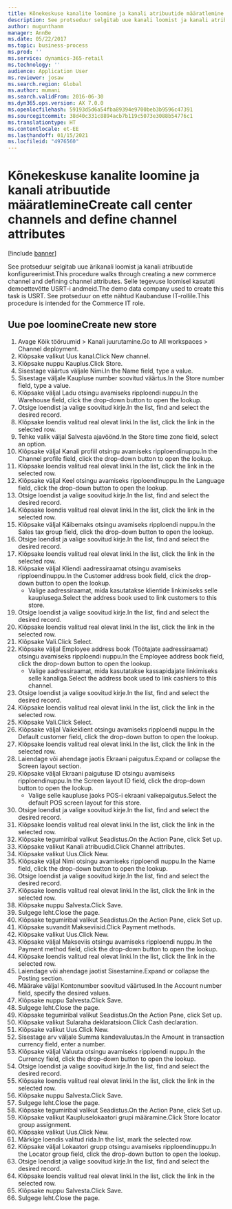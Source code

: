 ```yaml
---
title: Kõnekeskuse kanalite loomine ja kanali atribuutide määratlemine
description: See protseduur selgitab uue kanali loomist ja kanali atribuutide määratlemist.
author: mugunthanm
manager: AnnBe
ms.date: 05/22/2017
ms.topic: business-process
ms.prod: ''
ms.service: dynamics-365-retail
ms.technology: ''
audience: Application User
ms.reviewer: josaw
ms.search.region: Global
ms.author: mumani
ms.search.validFrom: 2016-06-30
ms.dyn365.ops.version: AX 7.0.0
ms.openlocfilehash: 59193d5d6a54fba89394e9700beb3b9596c47391
ms.sourcegitcommit: 38d40c331c8894acb7b119c5073e3088b54776c1
ms.translationtype: HT
ms.contentlocale: et-EE
ms.lasthandoff: 01/15/2021
ms.locfileid: "4976560"
---
```

# <a name="create-call-center-channels-and-define-channel-attributes"></a><span data-ttu-id="3d04c-103">Kõnekeskuse kanalite loomine ja kanali atribuutide määratlemine</span><span class="sxs-lookup"><span data-stu-id="3d04c-103">Create call center channels and define channel attributes</span></span>

[!include [banner](../includes/banner.md)]

<span data-ttu-id="3d04c-104">See protseduur selgitab uue ärikanali loomist ja kanali atribuutide konfigureerimist.</span><span class="sxs-lookup"><span data-stu-id="3d04c-104">This procedure walks through creating a new commerce channel and defining channel attributes.</span></span> <span data-ttu-id="3d04c-105">Selle tegevuse loomisel kasutati demoettevõtte USRT-i andmeid.</span><span class="sxs-lookup"><span data-stu-id="3d04c-105">The demo data company used to create this task is USRT.</span></span> <span data-ttu-id="3d04c-106">See protseduur on ette nähtud Kaubanduse IT-rollile.</span><span class="sxs-lookup"><span data-stu-id="3d04c-106">This procedure is intended for the Commerce IT role.</span></span>


## <a name="create-new-store"></a><span data-ttu-id="3d04c-107">Uue poe loomine</span><span class="sxs-lookup"><span data-stu-id="3d04c-107">Create new store</span></span>
1. <span data-ttu-id="3d04c-108">Avage Kõik tööruumid > Kanali juurutamine.</span><span class="sxs-lookup"><span data-stu-id="3d04c-108">Go to All workspaces > Channel deployment.</span></span>
2. <span data-ttu-id="3d04c-109">Klõpsake valikut Uus kanal.</span><span class="sxs-lookup"><span data-stu-id="3d04c-109">Click New channel.</span></span>
3. <span data-ttu-id="3d04c-110">Klõpsake nuppu Kauplus.</span><span class="sxs-lookup"><span data-stu-id="3d04c-110">Click Store.</span></span>
4. <span data-ttu-id="3d04c-111">Sisestage väärtus väljale Nimi.</span><span class="sxs-lookup"><span data-stu-id="3d04c-111">In the Name field, type a value.</span></span>
5. <span data-ttu-id="3d04c-112">Sisestage väljale Kaupluse number soovitud väärtus.</span><span class="sxs-lookup"><span data-stu-id="3d04c-112">In the Store number field, type a value.</span></span>
6. <span data-ttu-id="3d04c-113">Klõpsake väljal Ladu otsingu avamiseks ripploendi nuppu.</span><span class="sxs-lookup"><span data-stu-id="3d04c-113">In the Warehouse field, click the drop-down button to open the lookup.</span></span>
7. <span data-ttu-id="3d04c-114">Otsige loendist ja valige soovitud kirje.</span><span class="sxs-lookup"><span data-stu-id="3d04c-114">In the list, find and select the desired record.</span></span>
8. <span data-ttu-id="3d04c-115">Klõpsake loendis valitud real olevat linki.</span><span class="sxs-lookup"><span data-stu-id="3d04c-115">In the list, click the link in the selected row.</span></span>
9. <span data-ttu-id="3d04c-116">Tehke valik väljal Salvesta ajavöönd.</span><span class="sxs-lookup"><span data-stu-id="3d04c-116">In the Store time zone field, select an option.</span></span>
10. <span data-ttu-id="3d04c-117">Klõpsake väljal Kanali profiil otsingu avamiseks ripploendinuppu.</span><span class="sxs-lookup"><span data-stu-id="3d04c-117">In the Channel profile field, click the drop-down button to open the lookup.</span></span>
11. <span data-ttu-id="3d04c-118">Klõpsake loendis valitud real olevat linki.</span><span class="sxs-lookup"><span data-stu-id="3d04c-118">In the list, click the link in the selected row.</span></span>
12. <span data-ttu-id="3d04c-119">Klõpsake väljal Keel otsingu avamiseks ripploendinuppu.</span><span class="sxs-lookup"><span data-stu-id="3d04c-119">In the Language field, click the drop-down button to open the lookup.</span></span>
13. <span data-ttu-id="3d04c-120">Otsige loendist ja valige soovitud kirje.</span><span class="sxs-lookup"><span data-stu-id="3d04c-120">In the list, find and select the desired record.</span></span>
14. <span data-ttu-id="3d04c-121">Klõpsake loendis valitud real olevat linki.</span><span class="sxs-lookup"><span data-stu-id="3d04c-121">In the list, click the link in the selected row.</span></span>
15. <span data-ttu-id="3d04c-122">Klõpsake väljal Käibemaks otsingu avamiseks ripploendi nuppu.</span><span class="sxs-lookup"><span data-stu-id="3d04c-122">In the Sales tax group field, click the drop-down button to open the lookup.</span></span>
16. <span data-ttu-id="3d04c-123">Otsige loendist ja valige soovitud kirje.</span><span class="sxs-lookup"><span data-stu-id="3d04c-123">In the list, find and select the desired record.</span></span>
17. <span data-ttu-id="3d04c-124">Klõpsake loendis valitud real olevat linki.</span><span class="sxs-lookup"><span data-stu-id="3d04c-124">In the list, click the link in the selected row.</span></span>
18. <span data-ttu-id="3d04c-125">Klõpsake väljal Kliendi aadressiraamat otsingu avamiseks ripploendinuppu.</span><span class="sxs-lookup"><span data-stu-id="3d04c-125">In the Customer address book field, click the drop-down button to open the lookup.</span></span>
    * <span data-ttu-id="3d04c-126">Valige aadressiraamat, mida kasutatakse klientide linkimiseks selle kauplusega.</span><span class="sxs-lookup"><span data-stu-id="3d04c-126">Select the address book used to link customers to this store.</span></span>  
19. <span data-ttu-id="3d04c-127">Otsige loendist ja valige soovitud kirje.</span><span class="sxs-lookup"><span data-stu-id="3d04c-127">In the list, find and select the desired record.</span></span>
20. <span data-ttu-id="3d04c-128">Klõpsake loendis valitud real olevat linki.</span><span class="sxs-lookup"><span data-stu-id="3d04c-128">In the list, click the link in the selected row.</span></span>
21. <span data-ttu-id="3d04c-129">Klõpsake Vali.</span><span class="sxs-lookup"><span data-stu-id="3d04c-129">Click Select.</span></span>
22. <span data-ttu-id="3d04c-130">Klõpsake väljal Employee address book (Töötajate aadressiraamat) otsingu avamiseks ripploendi nuppu.</span><span class="sxs-lookup"><span data-stu-id="3d04c-130">In the Employee address book field, click the drop-down button to open the lookup.</span></span>
    * <span data-ttu-id="3d04c-131">Valige aadressiraamat, mida kasutatakse kassapidajate linkimiseks selle kanaliga.</span><span class="sxs-lookup"><span data-stu-id="3d04c-131">Select the address book used to link cashiers to this channel.</span></span>  
23. <span data-ttu-id="3d04c-132">Otsige loendist ja valige soovitud kirje.</span><span class="sxs-lookup"><span data-stu-id="3d04c-132">In the list, find and select the desired record.</span></span>
24. <span data-ttu-id="3d04c-133">Klõpsake loendis valitud real olevat linki.</span><span class="sxs-lookup"><span data-stu-id="3d04c-133">In the list, click the link in the selected row.</span></span>
25. <span data-ttu-id="3d04c-134">Klõpsake Vali.</span><span class="sxs-lookup"><span data-stu-id="3d04c-134">Click Select.</span></span>
26. <span data-ttu-id="3d04c-135">Klõpsake väljal Vaikeklient otsingu avamiseks ripploendi nuppu.</span><span class="sxs-lookup"><span data-stu-id="3d04c-135">In the Default customer field, click the drop-down button to open the lookup.</span></span>
27. <span data-ttu-id="3d04c-136">Klõpsake loendis valitud real olevat linki.</span><span class="sxs-lookup"><span data-stu-id="3d04c-136">In the list, click the link in the selected row.</span></span>
28. <span data-ttu-id="3d04c-137">Laiendage või ahendage jaotis Ekraani paigutus.</span><span class="sxs-lookup"><span data-stu-id="3d04c-137">Expand or collapse the Screen layout section.</span></span>
29. <span data-ttu-id="3d04c-138">Klõpsake väljal Ekraani paigutuse ID otsingu avamiseks ripploendinuppu.</span><span class="sxs-lookup"><span data-stu-id="3d04c-138">In the Screen layout ID field, click the drop-down button to open the lookup.</span></span>
    * <span data-ttu-id="3d04c-139">Valige selle kaupluse jaoks POS-i ekraani vaikepaigutus.</span><span class="sxs-lookup"><span data-stu-id="3d04c-139">Select the default POS screen layout for this store.</span></span>  
30. <span data-ttu-id="3d04c-140">Otsige loendist ja valige soovitud kirje.</span><span class="sxs-lookup"><span data-stu-id="3d04c-140">In the list, find and select the desired record.</span></span>
31. <span data-ttu-id="3d04c-141">Klõpsake loendis valitud real olevat linki.</span><span class="sxs-lookup"><span data-stu-id="3d04c-141">In the list, click the link in the selected row.</span></span>
32. <span data-ttu-id="3d04c-142">Klõpsake tegumiribal valikut Seadistus.</span><span class="sxs-lookup"><span data-stu-id="3d04c-142">On the Action Pane, click Set up.</span></span>
33. <span data-ttu-id="3d04c-143">Klõpsake valikut Kanali atribuudid.</span><span class="sxs-lookup"><span data-stu-id="3d04c-143">Click Channel attributes.</span></span>
34. <span data-ttu-id="3d04c-144">Klõpsake valikut Uus.</span><span class="sxs-lookup"><span data-stu-id="3d04c-144">Click New.</span></span>
35. <span data-ttu-id="3d04c-145">Klõpsake väljal Nimi otsingu avamiseks ripploendi nuppu.</span><span class="sxs-lookup"><span data-stu-id="3d04c-145">In the Name field, click the drop-down button to open the lookup.</span></span>
36. <span data-ttu-id="3d04c-146">Otsige loendist ja valige soovitud kirje.</span><span class="sxs-lookup"><span data-stu-id="3d04c-146">In the list, find and select the desired record.</span></span>
37. <span data-ttu-id="3d04c-147">Klõpsake loendis valitud real olevat linki.</span><span class="sxs-lookup"><span data-stu-id="3d04c-147">In the list, click the link in the selected row.</span></span>
38. <span data-ttu-id="3d04c-148">Klõpsake nuppu Salvesta.</span><span class="sxs-lookup"><span data-stu-id="3d04c-148">Click Save.</span></span>
39. <span data-ttu-id="3d04c-149">Sulgege leht.</span><span class="sxs-lookup"><span data-stu-id="3d04c-149">Close the page.</span></span>
40. <span data-ttu-id="3d04c-150">Klõpsake tegumiribal valikut Seadistus.</span><span class="sxs-lookup"><span data-stu-id="3d04c-150">On the Action Pane, click Set up.</span></span>
41. <span data-ttu-id="3d04c-151">Klõpsake suvandit Makseviisid.</span><span class="sxs-lookup"><span data-stu-id="3d04c-151">Click Payment methods.</span></span>
42. <span data-ttu-id="3d04c-152">Klõpsake valikut Uus.</span><span class="sxs-lookup"><span data-stu-id="3d04c-152">Click New.</span></span>
43. <span data-ttu-id="3d04c-153">Klõpsake väljal Makseviis otsingu avamiseks ripploendi nuppu.</span><span class="sxs-lookup"><span data-stu-id="3d04c-153">In the Payment method field, click the drop-down button to open the lookup.</span></span>
44. <span data-ttu-id="3d04c-154">Klõpsake loendis valitud real olevat linki.</span><span class="sxs-lookup"><span data-stu-id="3d04c-154">In the list, click the link in the selected row.</span></span>
45. <span data-ttu-id="3d04c-155">Laiendage või ahendage jaotist Sisestamine.</span><span class="sxs-lookup"><span data-stu-id="3d04c-155">Expand or collapse the Posting section.</span></span>
46. <span data-ttu-id="3d04c-156">Määrake väljal Kontonumber soovitud väärtused.</span><span class="sxs-lookup"><span data-stu-id="3d04c-156">In the Account number field, specify the desired values.</span></span>
47. <span data-ttu-id="3d04c-157">Klõpsake nuppu Salvesta.</span><span class="sxs-lookup"><span data-stu-id="3d04c-157">Click Save.</span></span>
48. <span data-ttu-id="3d04c-158">Sulgege leht.</span><span class="sxs-lookup"><span data-stu-id="3d04c-158">Close the page.</span></span>
49. <span data-ttu-id="3d04c-159">Klõpsake tegumiribal valikut Seadistus.</span><span class="sxs-lookup"><span data-stu-id="3d04c-159">On the Action Pane, click Set up.</span></span>
50. <span data-ttu-id="3d04c-160">Klõpsake valikut Sularaha deklaratsioon.</span><span class="sxs-lookup"><span data-stu-id="3d04c-160">Click Cash declaration.</span></span>
51. <span data-ttu-id="3d04c-161">Klõpsake valikut Uus.</span><span class="sxs-lookup"><span data-stu-id="3d04c-161">Click New.</span></span>
52. <span data-ttu-id="3d04c-162">Sisestage arv väljale Summa kandevaluutas.</span><span class="sxs-lookup"><span data-stu-id="3d04c-162">In the Amount in transaction currency field, enter a number.</span></span>
53. <span data-ttu-id="3d04c-163">Klõpsake väljal Valuuta otsingu avamiseks ripploendi nuppu.</span><span class="sxs-lookup"><span data-stu-id="3d04c-163">In the Currency field, click the drop-down button to open the lookup.</span></span>
54. <span data-ttu-id="3d04c-164">Otsige loendist ja valige soovitud kirje.</span><span class="sxs-lookup"><span data-stu-id="3d04c-164">In the list, find and select the desired record.</span></span>
55. <span data-ttu-id="3d04c-165">Klõpsake loendis valitud real olevat linki.</span><span class="sxs-lookup"><span data-stu-id="3d04c-165">In the list, click the link in the selected row.</span></span>
56. <span data-ttu-id="3d04c-166">Klõpsake nuppu Salvesta.</span><span class="sxs-lookup"><span data-stu-id="3d04c-166">Click Save.</span></span>
57. <span data-ttu-id="3d04c-167">Sulgege leht.</span><span class="sxs-lookup"><span data-stu-id="3d04c-167">Close the page.</span></span>
58. <span data-ttu-id="3d04c-168">Klõpsake tegumiribal valikut Seadistus.</span><span class="sxs-lookup"><span data-stu-id="3d04c-168">On the Action Pane, click Set up.</span></span>
59. <span data-ttu-id="3d04c-169">Klõpsake valikut Kaupluselokaatori grupi määramine.</span><span class="sxs-lookup"><span data-stu-id="3d04c-169">Click Store locator group assignment.</span></span>
60. <span data-ttu-id="3d04c-170">Klõpsake valikut Uus.</span><span class="sxs-lookup"><span data-stu-id="3d04c-170">Click New.</span></span>
61. <span data-ttu-id="3d04c-171">Märkige loendis valitud rida.</span><span class="sxs-lookup"><span data-stu-id="3d04c-171">In the list, mark the selected row.</span></span>
62. <span data-ttu-id="3d04c-172">Klõpsake väljal Lokaatori grupp otsingu avamiseks ripploendinuppu.</span><span class="sxs-lookup"><span data-stu-id="3d04c-172">In the Locator group field, click the drop-down button to open the lookup.</span></span>
63. <span data-ttu-id="3d04c-173">Otsige loendist ja valige soovitud kirje.</span><span class="sxs-lookup"><span data-stu-id="3d04c-173">In the list, find and select the desired record.</span></span>
64. <span data-ttu-id="3d04c-174">Klõpsake loendis valitud real olevat linki.</span><span class="sxs-lookup"><span data-stu-id="3d04c-174">In the list, click the link in the selected row.</span></span>
65. <span data-ttu-id="3d04c-175">Klõpsake nuppu Salvesta.</span><span class="sxs-lookup"><span data-stu-id="3d04c-175">Click Save.</span></span>
66. <span data-ttu-id="3d04c-176">Sulgege leht.</span><span class="sxs-lookup"><span data-stu-id="3d04c-176">Close the page.</span></span>

